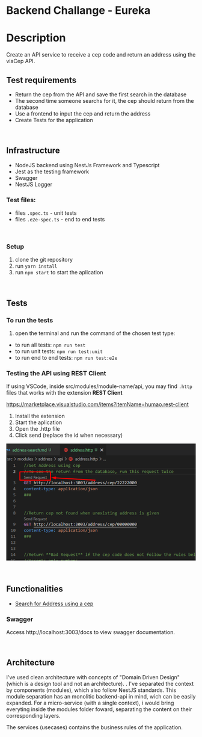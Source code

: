 # Backend Challange - Eureka

# Description

Create an API service to receive a cep code and return an address using the viaCep API.


## Test requirements

  - Return the cep from the API and save the first search in the database
  - The second time someone searchs for it, the cep should return from the database
  - Use a frontend to input the cep and return the address
  - Create Tests for the application

</br>


## Infrastructure

- NodeJS backend using NestJs Framework and Typescript
- Jest as the testing framework
- Swagger
- NestJS Logger

### Test files:

- files `.spec.ts` - unit tests
- files `.e2e-spec.ts` - end to end tests

</br>

### Setup

1. clone the git repository
1. run `yarn install`
1. run `npm start` to start the aplication

</br>

## Tests

### To run the tests

1. open the terminal and run the command of the chosen test type:

- to run all tests: `npm run test` 
- to run unit tests: `npm run test:unit`
- to run end to end tests: `npm run test:e2e`

###  Testing the API using REST Client ##

If using VSCode, inside src/modules/module-name/api, you may find `.http` files that works with the extension **REST Client**

https://marketplace.visualstudio.com/items?itemName=humao.rest-client

1. Install the extension
1. Start the aplication
1. Open the .http file
1. Click send (replace the id when necessary)


![](backend/docs/rest-client.png)

</br>

## Functionalities

- [Search for Address using a cep](backend/docs/address-search.md)


### Swagger

Access http://localhost:3003/docs to view swagger documentation.

</br>

## Architecture

I've used clean architecture with concepts of "Domain Driven Design" (which is a design tool and not an architecture). . I've separated the context by components (modules), which also follow NestJS standards. This module separation has an monolitic backend-api in mind, wich can be easily expanded. For a micro-service (with a single context), i would bring everyting inside the modules folder foward, separating the content on their corresponding layers.

The services (usecases) contains the business rules of the application.


